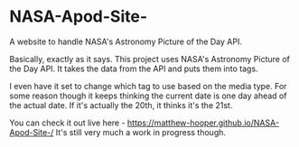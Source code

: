 # NASA-Apod-Site-
A website to handle NASA's Astronomy Picture of the Day API. 

Basically, exactly as it says. This project uses NASA's Astronomy Picture of the Day API.
It takes the data from the API and puts them into tags. 

I even have it set to change which tag to use based on the media type. 
For some reason though it keeps thinking the current date is one day ahead of the actual date. If it's actually the 20th, it thinks it's the 21st. 

You can check it out live here - https://matthew-hooper.github.io/NASA-Apod-Site-/
It's still very much a work in progress though. 
